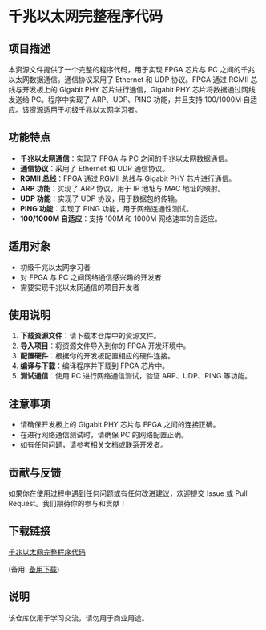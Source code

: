 # 千兆以太网完整程序代码

## 项目描述

本资源文件提供了一个完整的程序代码，用于实现 FPGA 芯片与 PC 之间的千兆以太网数据通信。通信协议采用了 Ethernet 和 UDP 协议。FPGA 通过 RGMII 总线与开发板上的 Gigabit PHY 芯片进行通信，Gigabit PHY 芯片将数据通过网线发送给 PC。程序中实现了 ARP、UDP、PING 功能，并且支持 100/1000M 自适应。该资源适用于初级千兆以太网学习者。

## 功能特点

- **千兆以太网通信**：实现了 FPGA 与 PC 之间的千兆以太网数据通信。
- **通信协议**：采用了 Ethernet 和 UDP 通信协议。
- **RGMII 总线**：FPGA 通过 RGMII 总线与 Gigabit PHY 芯片进行通信。
- **ARP 功能**：实现了 ARP 协议，用于 IP 地址与 MAC 地址的映射。
- **UDP 功能**：实现了 UDP 协议，用于数据包的传输。
- **PING 功能**：实现了 PING 功能，用于网络连通性测试。
- **100/1000M 自适应**：支持 100M 和 1000M 网络速率的自适应。

## 适用对象

- 初级千兆以太网学习者
- 对 FPGA 与 PC 之间网络通信感兴趣的开发者
- 需要实现千兆以太网通信的项目开发者

## 使用说明

1. **下载资源文件**：请下载本仓库中的资源文件。
2. **导入项目**：将资源文件导入到你的 FPGA 开发环境中。
3. **配置硬件**：根据你的开发板配置相应的硬件连接。
4. **编译与下载**：编译程序并下载到 FPGA 芯片中。
5. **测试通信**：使用 PC 进行网络通信测试，验证 ARP、UDP、PING 等功能。

## 注意事项

- 请确保开发板上的 Gigabit PHY 芯片与 FPGA 之间的连接正确。
- 在进行网络通信测试时，请确保 PC 的网络配置正确。
- 如有任何问题，请参考相关文档或联系开发者。

## 贡献与反馈

如果你在使用过程中遇到任何问题或有任何改进建议，欢迎提交 Issue 或 Pull Request。我们期待你的参与和贡献！

## 下载链接
[千兆以太网完整程序代码](https://pan.quark.cn/s/3f1757237af8) 

(备用: [备用下载](https://pan.baidu.com/s/1YBwOicD_5LePyB9-He8SGw?pwd=1234))

## 说明

该仓库仅用于学习交流，请勿用于商业用途。
